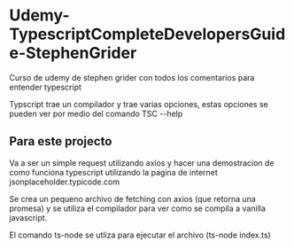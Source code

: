 # Udemy-TypescriptCompleteDevelopersGuide-StephenGrider

Curso de udemy de stephen grider con todos los comentarios para entender typescript

Typscript trae un compilador y trae varias opciones, estas opciones se pueden ver por medio del comando TSC --help

## Para este projecto

Va a ser un simple request utilizando axios y hacer una demostracion de como funciona typescript utilizando la pagina de internet jsonplaceholder.typicode.com

Se crea un pequeno archivo de fetching con axios (que retorna una promesa) y se utiliza el compilador para ver como se compila a vanilla javascript.

El comando ts-node se utliza para ejecutar el archivo (ts-node index.ts)

